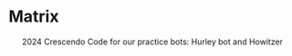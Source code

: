 # Matrix

<p align = "Center">
  
</p>
<p align = "Center">
  2024 Crescendo Code for our practice bots: Hurley bot and Howitzer
 </p>
